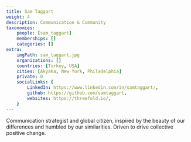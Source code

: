 ```yaml
---
title: Sam Taggart
weight: 4
description: Communication & Community
taxonomies:
    people: [sam_taggart]
    memberships: []
    categories: []
extra:
    imgPath: sam_taggart.jpg
    organizations: []
    countries: [Turkey, USA]
    cities: [Akyaka, New York, Philadelphia]
    private: 0
    socialLinks: {
        LinkedIn: https://www.linkedin.com/in/samtaggart/,
        github: https://github.com/samtaggart,
        websites: https://threefold.io/,
    }
---
```


Communication strategist and global citizen, inspired by the beauty of our differences and humbled by our similarities. Driven to drive collective positive change.